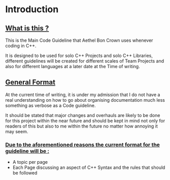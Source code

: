 # Introduction

## <u>What is this ?</u>

This is the Main Code Guideline that Aethel Bon Crown uses whenever coding in C++.

It is designed to be used for solo C++ Projects and solo C++ Libraries, different guidelines will be created for different scales of Team Projects and also for different languages at a later date at the Time of writing.  

## <u>General Format</u>

At the current time of writing, it is under my admission that I do not have a real understanding on how to go about organising documentation much less something as verbose as a Code guideline.

It should be stated that major changes and overhauls are likely to be done for this project within the near future and should be kept in mind not only for readers of this but also to me within the future no matter how annoying it may seem.

### <u>Due to the aforementioned reasons the current format for the guideline will be :</u>

- A topic per page
- Each Page discussing an aspect of C++ Syntax and the rules that should be followed 
